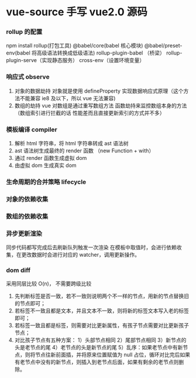 # vue-source 手写 vue2.0 源码

### rollup 的配置

npm install
rollup(打包工具)
@babel/core(babel 核心模块)
@babel/preset-env(babel 将高级语法转换成低级语法)
rollup-plugin-babel （桥梁）
rollup-plugin-serve（实现静态服务）
cross-env（设置环境变量）

### 响应式 observe

1. 对象的数据劫持
   对象就是使用 defineProperty 实现数据响应式原理（这个方法不能兼容 ie8 及以下，所以 vue 无法兼容)
2. 数组的劫持
   vue 对数组是通过重写数组方法 函数劫持来监控数组本身的方法（数组索引进行拦截的话 性能差而且直接更新索引的方式并不多）

### 模板编译 compiler

1. 解析 html 字符串，将 html 字符串转成 ast 语法树
2. ast 语法树生成最终的 render 函数 （new Function + with）
3. 通过 render 函数生成虚拟 dom
4. 由虚拟 dom 生成真实 dom

### 生命周期的合并策略 lifecycle

### 对象的依赖收集

### 数组的依赖收集

### 异步更新渲染

同步代码都写完成后去刷新队列触发一次渲染
在模板中取值时，会进行依赖收集，在更改数据时会进行对应的 watcher，调用更新操作。

### dom diff

采用同层比较 O(n)， 不需要跨级比较

1. 先判断标签是否一致，若不一致则说明两个不一样的节点，用新的节点替换旧的节点即可；
2. 若标签不一致且都是文本，并且文本不一致，则将新的标签文本写入老的标签即可；
3. 若标签一致且都是标签，则需要对比更新属性，有孩子节点需要对比更新孩子节点；
4. 对比孩子节点有五种方案：
   1）头部节点相同
   2）尾部节点相同
   3）新节点的头是老节点的尾
   4）老节点的头是新节点的尾
   5）乱序：如果老节点中有新节点，则将节点往新前面插，并将原来位置赋值为 null 占位，循环对比完后如果有老节点中没有的新节点，则插入到老节点后面，如果有剩余的老节点则删除。
